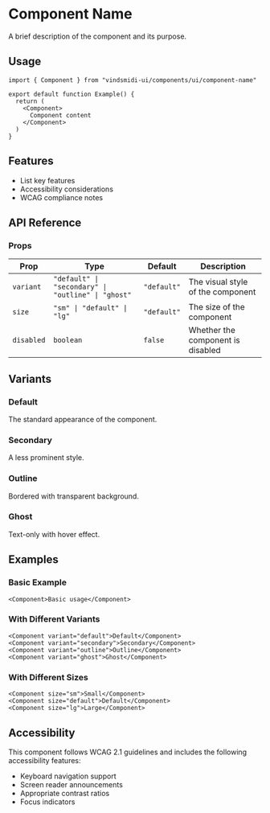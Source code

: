 # Component Name

A brief description of the component and its purpose.

## Usage

```tsx
import { Component } from "vindsmidi-ui/components/ui/component-name"

export default function Example() {
  return (
    <Component>
      Component content
    </Component>
  )
}
```

## Features

- List key features
- Accessibility considerations
- WCAG compliance notes

## API Reference

### Props

| Prop | Type | Default | Description |
|------|------|---------|-------------|
| `variant` | `"default" \| "secondary" \| "outline" \| "ghost"` | `"default"` | The visual style of the component |
| `size` | `"sm" \| "default" \| "lg"` | `"default"` | The size of the component |
| `disabled` | `boolean` | `false` | Whether the component is disabled |

## Variants

### Default

The standard appearance of the component.

### Secondary

A less prominent style.

### Outline

Bordered with transparent background.

### Ghost

Text-only with hover effect.

## Examples

### Basic Example

```tsx
<Component>Basic usage</Component>
```

### With Different Variants

```tsx
<Component variant="default">Default</Component>
<Component variant="secondary">Secondary</Component>
<Component variant="outline">Outline</Component>
<Component variant="ghost">Ghost</Component>
```

### With Different Sizes

```tsx
<Component size="sm">Small</Component>
<Component size="default">Default</Component>
<Component size="lg">Large</Component>
```

## Accessibility

This component follows WCAG 2.1 guidelines and includes the following accessibility features:

- Keyboard navigation support
- Screen reader announcements
- Appropriate contrast ratios
- Focus indicators 